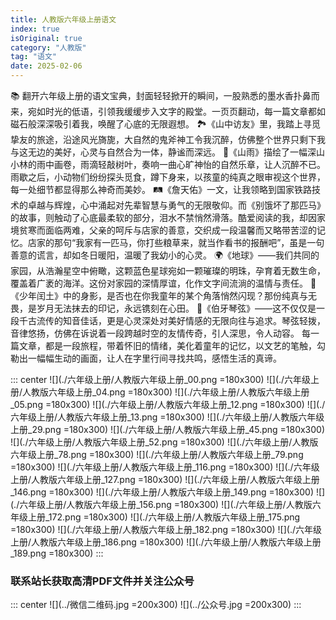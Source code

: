 ```yaml
---
title: 人教版六年级上册语文
index: true
isOriginal: true
category: "人教版"
tag: "语文"
date: 2025-02-06
---
```


📚 翻开六年级上册的语文宝典，封面轻轻掀开的瞬间，一股熟悉的墨水香扑鼻而来，宛如时光的低语，引领我缓缓步入文字的殿堂。一页页翻动，每一篇文章都如磁石般深深吸引着我，唤醒了心底的无限遐想。
🏞️《山中访友》里，我踏上寻觅挚友的旅途，沿途风光旖旎，大自然的鬼斧神工令我沉醉，仿佛整个世界只剩下我与这无边的美好，心灵与自然合为一体，静谧而深远。
🌿《山雨》描绘了一幅深山小林的雨中画卷，雨滴轻敲树叶，奏响一曲心旷神怡的自然乐章，让人沉醉不已。雨歇之后，小动物们纷纷探头觅食，蹲下身来，以孩童的纯真之眼审视这个世界，每一处细节都显得那么神奇而美妙。
🛤️《詹天佑》一文，让我领略到国家铁路技术的卓越与辉煌，心中涌起对先辈智慧与勇气的无限敬仰。而《别饿坏了那匹马》的故事，则触动了心底最柔软的部分，泪水不禁悄然滑落。酷爱阅读的我，却因家境贫寒而面临两难，父亲的呵斥与店家的善意，交织成一段温馨而又略带苦涩的记忆。店家的那句“我家有一匹马，你打些粮草来，就当作看书的报酬吧”，虽是一句善意的谎言，却如冬日暖阳，温暖了我幼小的心灵。
🌍《地球》——我们共同的家园，从浩瀚星空中俯瞰，这颗蓝色星球宛如一颗璀璨的明珠，孕育着无数生命，覆盖着广袤的海洋。这份对家园的深情厚谊，化作文字间流淌的温情与责任。
👦《少年闰土》中的身影，是否也在你我童年的某个角落悄然闪现？那份纯真与无畏，是岁月无法抹去的印记，永远镌刻在心田。
🎵《伯牙琴弦》——这不仅仅是一段千古流传的知音佳话，更是心灵深处对美好情感的无限向往与追求。琴弦轻拨，音律悠扬，仿佛在诉说着一段跨越时空的友情传奇，引人深思，令人动容。
每一篇文章，都是一段旅程，带着怀旧的情绪，美化着童年的记忆，以文艺的笔触，勾勒出一幅幅生动的画面，让人在字里行间寻找共鸣，感悟生活的真谛。

::: center
![](./六年级上册/人教版六年级上册_00.png =180x300)
![](./六年级上册/人教版六年级上册_04.png =180x300)
![](./六年级上册/人教版六年级上册_05.png =180x300)
![](./六年级上册/人教版六年级上册_12.png =180x300)
![](./六年级上册/人教版六年级上册_13.png =180x300)
![](./六年级上册/人教版六年级上册_29.png =180x300)
![](./六年级上册/人教版六年级上册_45.png =180x300)
![](./六年级上册/人教版六年级上册_52.png =180x300)
![](./六年级上册/人教版六年级上册_78.png =180x300)
![](./六年级上册/人教版六年级上册_79.png =180x300)
![](./六年级上册/人教版六年级上册_116.png =180x300)
![](./六年级上册/人教版六年级上册_127.png =180x300)
![](./六年级上册/人教版六年级上册_146.png =180x300)
![](./六年级上册/人教版六年级上册_149.png =180x300)
![](./六年级上册/人教版六年级上册_156.png =180x300)
![](./六年级上册/人教版六年级上册_172.png =180x300)
![](./六年级上册/人教版六年级上册_175.png =180x300)
![](./六年级上册/人教版六年级上册_182.png =180x300)
![](./六年级上册/人教版六年级上册_186.png =180x300)
![](./六年级上册/人教版六年级上册_189.png =180x300)
:::

### 联系站长获取高清PDF文件并关注公众号
::: center
![](../微信二维码.jpg =200x300)
![](../公众号.jpg =200x300)
:::
